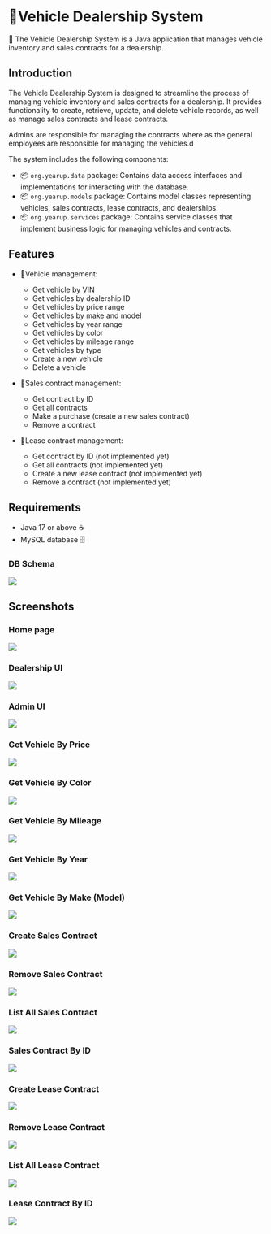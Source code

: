# 🚗Vehicle Dealership System

🚗 The Vehicle Dealership System is a Java application that manages vehicle inventory and sales contracts for a dealership.

## Introduction

The Vehicle Dealership System is designed to streamline the process of managing vehicle inventory and sales contracts for a dealership. It provides functionality to create, retrieve, update, and delete vehicle records, as well as manage sales contracts and lease contracts.

Admins are responsible for managing the contracts where as the general employees are responsible for managing the vehicles.d

The system includes the following components:

- 📦 `org.yearup.data` package: Contains data access interfaces and implementations for interacting with the database.
- 📦 `org.yearup.models` package: Contains model classes representing vehicles, sales contracts, lease contracts, and dealerships.
- 📦 `org.yearup.services` package: Contains service classes that implement business logic for managing vehicles and contracts.

## Features

- 🚗Vehicle management:

  - Get vehicle by VIN
  - Get vehicles by dealership ID
  - Get vehicles by price range
  - Get vehicles by make and model
  - Get vehicles by year range
  - Get vehicles by color
  - Get vehicles by mileage range
  - Get vehicles by type
  - Create a new vehicle
  - Delete a vehicle

- 📃Sales contract management:

  - Get contract by ID
  - Get all contracts
  - Make a purchase (create a new sales contract)
  - Remove a contract

- 📃Lease contract management:
  - Get contract by ID (not implemented yet)
  - Get all contracts (not implemented yet)
  - Create a new lease contract (not implemented yet)
  - Remove a contract (not implemented yet)

## Requirements

- Java 17 or above ☕️
- MySQL database 🗄️

### DB Schema

<img src="imgs/DBschema.png">

## Screenshots

### Home page

<img src="imgs/welcome.png" />

### Dealership UI

<img src="imgs/dealershipMngmt.png"  />

### Admin UI

<img src="imgs/adminpage.png"  />

### Get Vehicle By Price

<img src="imgs/vbyprice.png"  />

### Get Vehicle By Color

<img src="imgs/vbycolor.png"  />

### Get Vehicle By Mileage

<img src="imgs/vbymiles.png" />

### Get Vehicle By Year

<img src="imgs/vbyyear.png" />

### Get Vehicle By Make (Model)

<img src="imgs/vbymakemodel.png" />

### Create Sales Contract

<img src="imgs/addAContract.png" />

### Remove Sales Contract

<img src="imgs/scdelete.png" />

### List All Sales Contract

<img src="imgs/scAllcontracts.png"  />

### Sales Contract By ID

<img src="imgs/scContractID.png" />

### Create Lease Contract

<img src="imgs/addlc.png" />

### Remove Lease Contract

<img src="imgs/lcremove.png" />

### List All Lease Contract

<img src="imgs/lcAllcontracts.png" />

### Lease Contract By ID

<img src="imgs/lcbyID.png" />
